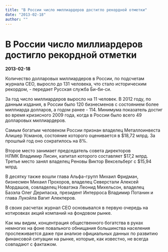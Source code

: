 ```yaml
---
title: "В России число миллиардеров достигло рекордной отметки"
date: "2013-02-18"
author: ""
---
```


# В России число миллиардеров достигло рекордной отметки

**2013-02-18** 

Количество долларовых миллиардеров в России, по подсчетам журнала CEO, выросло до 131 человека, что стало историческим рекордом, - передает Русская служба Би-би-си.

За год число миллиардеров выросло на 11 человек. В 2012 году, по данным издания, в России было 120 бизнесменов с состоянием более миллиарда долларов, а годом ранее - 114. Минимума показатель достиг во время кризисного 2009 года, когда в России было всего 49 долларовых миллиардеров.

Самым богатым человеком России признан владелец Металлоинвеста Алишер Усманов, состояние которого оценивается в $18,72 млрд. За прошлый год оно сократилось на 8%.

Второе место занимает председатель совета директоров НЛМК Владимир Лисин, капитал которого составляет $17,2 млрд. Третье место занял владелец Реновы Виктор Вексельберг с $15,94 млрд.

В десятку также вошли глава Альфа-групп Михаил Фридман, бизнесмен Михаил Прохоров, владелец Северстали Алексей Мордашов, совладелец Новатэка Леонид Михельсон, владелец Базэла Олег Дерипаска, президент Интерроса Владимир Потанин и глава Лукойла Вагит Алекперов.

В своих расчетах журнал CEO основывался в первую очередь на котировках акций компаний на фондовом рынке.

Как мы видим, концентрация общественного богатства в руках немногих на фоне повального обнищания большинства населения прослеживается даже при анализе официальных данных по развитию финансовой ситуации на рынке, которые, как известно, не всегда совпадают с фактажом.